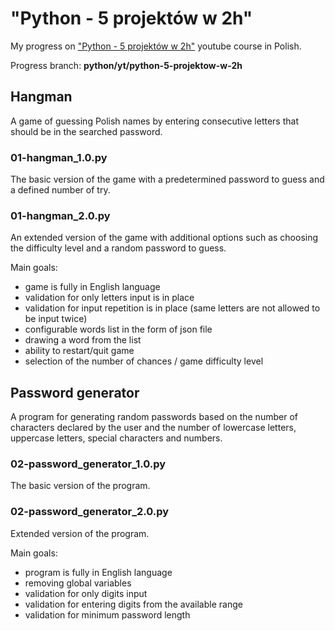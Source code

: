 # "Python - 5 projektów w 2h"
My progress on ["Python - 5 projektów w 2h"](https://www.youtube.com/watch?v=EFaPsPwPJAY) youtube course in Polish.

Progress branch: **python/yt/python-5-projektow-w-2h**

## Hangman
A game of guessing Polish names by entering consecutive letters that should be in the searched password.

### 01-hangman_1.0.py
The basic version of the game with a predetermined password to guess and a defined number of try.

### 01-hangman_2.0.py
An extended version of the game with additional options such as choosing the difficulty level and a random password to guess.

Main goals:
- game is fully in English language
- validation for only letters input is in place
- validation for input repetition is in place (same letters are not allowed to be input twice)
- configurable words list in the form of json file
- drawing a word from the list
- ability to restart/quit game
- selection of the number of chances / game difficulty level

## Password generator
A program for generating random passwords based on the number of characters declared by the user and the number of lowercase letters, uppercase letters, special characters and numbers.

### 02-password_generator_1.0.py
The basic version of the program.

### 02-password_generator_2.0.py
Extended version of the program.

Main goals:
- program is fully in English language
- removing global variables
- validation for only digits input
- validation for entering digits from the available range
- validation for minimum password length
